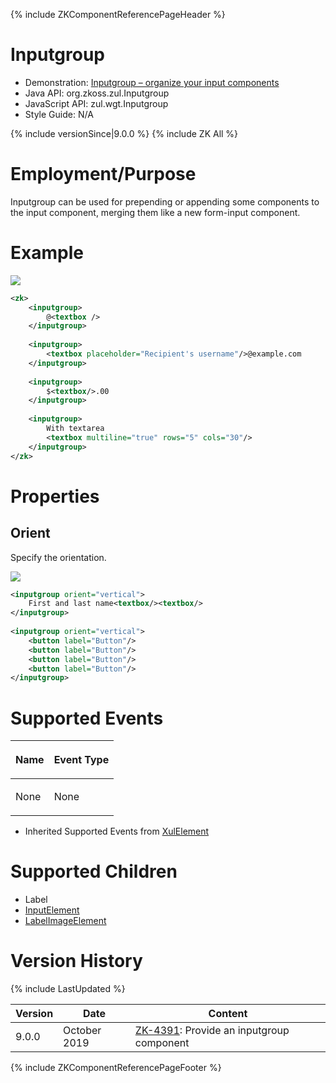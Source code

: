 {% include ZKComponentReferencePageHeader %}

# Inputgroup

- Demonstration: [Inputgroup – organize your input
  components](https://blog.zkoss.org/2019/08/16/zk-9-preview-inputgroup-organize-your-input-components/)
- Java API: <javadoc>org.zkoss.zul.Inputgroup</javadoc>
- JavaScript API:
  <javadoc directory="jsdoc">zul.wgt.Inputgroup</javadoc>
- Style Guide: N/A

{% include versionSince\|9.0.0 %} {% include ZK All %}

# Employment/Purpose

Inputgroup can be used for prepending or appending some components to
the input component, merging them like a new form-input component.

# Example

![](Inputgroup_basic.png)

``` xml
<zk>
    <inputgroup>
        @<textbox />
    </inputgroup>
    
    <inputgroup>
        <textbox placeholder="Recipient's username"/>@example.com
    </inputgroup>
    
    <inputgroup>
        $<textbox/>.00
    </inputgroup>
    
    <inputgroup>
        With textarea
        <textbox multiline="true" rows="5" cols="30"/>
    </inputgroup>
</zk>
```

# Properties

## Orient

Specify the orientation.

![](Inputgroup_vertical.png)

``` xml
<inputgroup orient="vertical">
    First and last name<textbox/><textbox/>
</inputgroup>
 
<inputgroup orient="vertical">
    <button label="Button"/>
    <button label="Button"/>
    <button label="Button"/>
    <button label="Button"/>
</inputgroup>
```

# Supported Events

<table>
<thead>
<tr class="header">
<th><center>
<p>Name</p>
</center></th>
<th><center>
<p>Event Type</p>
</center></th>
</tr>
</thead>
<tbody>
<tr class="odd">
<td><p>None</p></td>
<td><p>None</p></td>
</tr>
</tbody>
</table>

- Inherited Supported Events from [
  XulElement](ZK_Component_Reference/Base_Components/XulElement#Supported_Events)

# Supported Children

- Label
- [InputElement](https://www.zkoss.org/javadoc/latest/zk/org/zkoss/zul/impl/InputElement.html)
- [LabelImageElement](https://www.zkoss.org/javadoc/latest/zk/org/zkoss/zul/impl/LabelImageElement.html)

# Version History

{% include LastUpdated %}

| Version | Date         | Content                                                                              |
|---------|--------------|--------------------------------------------------------------------------------------|
| 9.0.0   | October 2019 | [ZK-4391](https://tracker.zkoss.org/browse/ZK-4391): Provide an inputgroup component |

{% include ZKComponentReferencePageFooter %}
